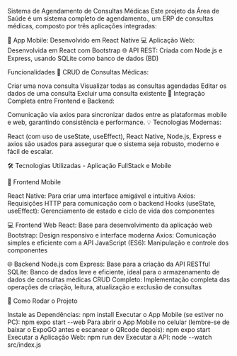 Sistema de Agendamento de Consultas Médicas
Este projeto da Área de Saúde é um sistema completo de agendamento., um ERP de consultas médicas, composto por três aplicações integradas:

📱 App Mobile: Desenvolvido em React Native
💻 Aplicação Web: Desenvolvida em React com Bootstrap
🌐 API REST: Criada com Node.js e Express, usando SQLite como banco de dados (BD)


Funcionalidades
📅 CRUD de Consultas Médicas:

Criar uma nova consulta
Visualizar todas as consultas agendadas
Editar os dados de uma consulta
Excluir uma consulta existente
🔗 Integração Completa entre Frontend e Backend:

Comunicação via axios para sincronizar dados entre as plataformas mobile e web, garantindo consistência e performance.
💡 Tecnologias Modernas:

React (com uso de useState, useEffect), React Native, Node.js, Express e axios são usados para assegurar que o sistema seja robusto, moderno e fácil de escalar.

🛠️ Tecnologias Utilizadas  - Aplicação FullStack e Mobile

📱 Frontend Mobile

React Native: Para criar uma interface amigável e intuitiva
Axios: Requisições HTTP para comunicação com o backend
Hooks (useState, useEffect): Gerenciamento de estado e ciclo de vida dos componentes

💻 Frontend Web
React: Base para desenvolvimento da aplicação web
Bootstrap: Design responsivo e interface moderna
Axios: Comunicação simples e eficiente com a API
JavaScript (ES6): Manipulação e controle dos componentes

🌐 Backend
Node.js com Express: Base para a criação da API RESTful
SQLite: Banco de dados leve e eficiente, ideal para o armazenamento de dados de consultas médicas
CRUD Completo: Implementação completa das operações de criação, leitura, atualização e exclusão de consultas

🚀 Como Rodar o Projeto

Instale as Dependências:
npm install
Executar o App Mobile (se estiver no PC):
npm expo start --web
Para abrir o App Mobile no celular (lembre-se de baixar o ExpoGO antes e escanear o QRcode depois):
npm expo start
Executar a Aplicação Web:
npm run dev
Executar a API:
node --watch src/index.js

